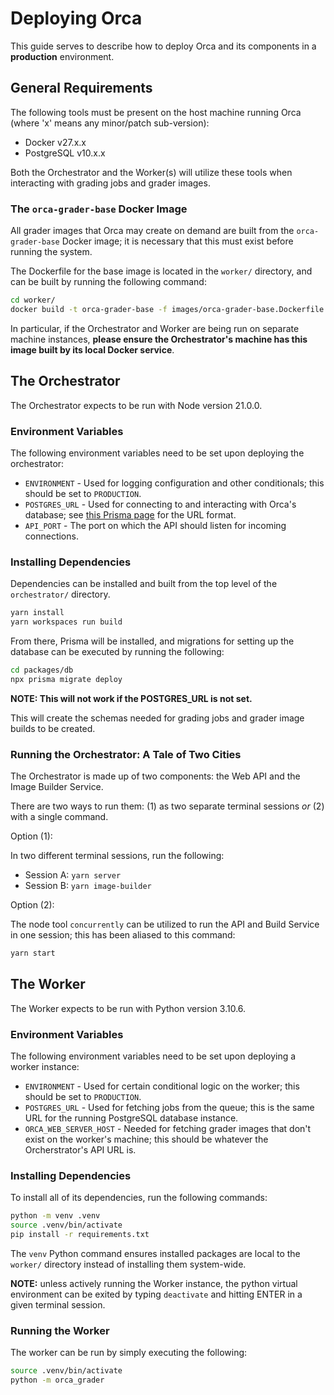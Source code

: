 # Deploying Orca

This guide serves to describe how to deploy Orca and its components in a **production** environment.

## General Requirements

The following tools must be present on the host machine running Orca (where 'x' means any minor/patch sub-version):
* Docker v27.x.x
* PostgreSQL v10.x.x

Both the Orchestrator and the Worker(s) will utilize these tools when interacting with grading jobs and grader images.

### The `orca-grader-base` Docker Image

All grader images that Orca may create on demand are built from the `orca-grader-base` Docker image; it is necessary that this must exist before running the system.

The Dockerfile for the base image is located in the `worker/` directory, and can be built by running the following command:

```bash
cd worker/
docker build -t orca-grader-base -f images/orca-grader-base.Dockerfile .
```

In particular, if the Orchestrator and Worker are being run on separate machine instances, **please ensure the Orchestrator's machine has this image built by its local Docker service**.

## The Orchestrator

The Orchestrator expects to be run with Node version 21.0.0.

### Environment Variables

The following environment variables need to be set upon deploying the orchestrator:

* `ENVIRONMENT` - Used for logging configuration and other conditionals; this should be set to `PRODUCTION`.
* `POSTGRES_URL` - Used for connecting to and interacting with Orca's database; see [this Prisma page](https://www.prisma.io/dataguide/postgresql/short-guides/connection-uris) for the URL format.
* `API_PORT` - The port on which the API should listen for incoming connections.

### Installing Dependencies

Dependencies can be installed and built from the top level of the `orchestrator/` directory.

```bash
yarn install
yarn workspaces run build
```

From there, Prisma will be installed, and migrations for setting up the database can be executed by running the following:

```bash
cd packages/db
npx prisma migrate deploy
```

**NOTE: This will not work if the POSTGRES_URL is not set.**

This will create the schemas needed for grading jobs and grader image builds to be created.

### Running the Orchestrator: A Tale of Two Cities

The Orchestrator is made up of two components: the Web API and the Image Builder Service.

There are two ways to run them: (1) as two separate terminal sessions _or_ (2) with a single command.

Option (1):

In two different terminal sessions, run the following:

* Session A: `yarn server`
* Session B: `yarn image-builder`


Option (2):

The node tool `concurrently` can be utilized to run the API and Build Service in one session; this has been aliased to this command:

```bash
yarn start
```

## The Worker

The Worker expects to be run with Python version 3.10.6.

### Environment Variables

The following environment variables need to be set upon deploying a worker instance:

* `ENVIRONMENT` - Used for certain conditional logic on the worker; this should be set to `PRODUCTION`.
* `POSTGRES_URL` - Used for fetching jobs from the queue; this is the same URL for the running PostgreSQL database instance.
* `ORCA_WEB_SERVER_HOST` - Needed for fetching grader images that don't exist on the worker's machine; this should be whatever the Orcherstrator's API URL is.

### Installing Dependencies

To install all of its dependencies, run the following commands:

```bash
python -m venv .venv
source .venv/bin/activate
pip install -r requirements.txt
```

The `venv` Python command ensures installed packages are local to the `worker/` directory instead of installing them system-wide.

**NOTE:** unless actively running the Worker instance, the python virtual environment can be exited by typing `deactivate` and hitting ENTER in a given terminal session.

### Running the Worker

The worker can be run by simply executing the following:

```bash
source .venv/bin/activate
python -m orca_grader
```

